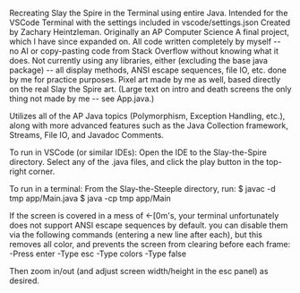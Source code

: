 Recreating Slay the Spire in the Terminal using entire Java.
Intended for the VSCode Terminal with the settings included in vscode/settings.json
Created by Zachary Heintzleman. Originally an AP Computer Science A final project, which I have
since expanded on. All code written completely by myself -- no AI or copy-pasting code from Stack
Overflow without knowing what it does. Not currently using any libraries, either (excluding the base java package) -- all display methods, ANSI escape sequences, file IO, etc. done by me for practice purposes. Pixel art made by me as well, based directly on the real Slay the Spire art.
(Large text on intro and death screens the only thing not made by me -- see App.java.)

Utilizes all of the AP Java topics (Polymorphism, Exception Handling,
etc.), along with more advanced features such as the Java Collection framework, Streams, File IO,
and Javadoc Comments.


To run in VSCode (or similar IDEs):
Open the IDE to the Slay-the-Spire directory.
Select any of the .java files, and click the play button in the top-right corner.

To run in a terminal:
From the Slay-the-Steeple directory, run:
$ javac -d tmp app/Main.java
$ java -cp tmp app/Main

If the screen is covered in a mess of ←[0m's, your terminal unfortunately does not support ANSI escape sequences by default. you can disable them via the following commands (entering a new line after each), but this removes all color, and prevents the screen from clearing before each frame:
-Press enter
-Type esc
-Type colors
-Type false

Then zoom in/out (and adjust screen width/height in the esc panel) as desired.